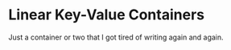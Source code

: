 # Linear Key-Value Containers

Just a container or two that I got tired of writing again and again.
